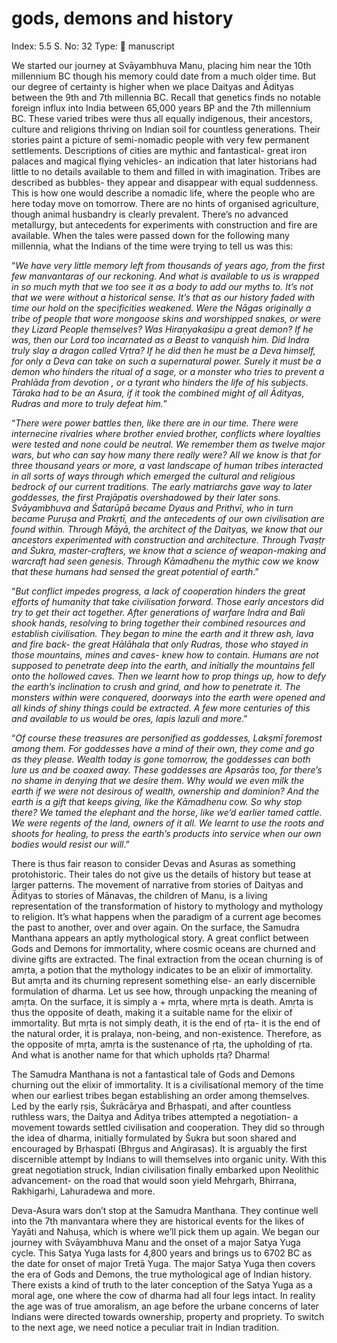 # gods, demons and history

Index: 5.5
S. No: 32
Type: 📑 manuscript

We started our journey at Svāyambhuva Manu, placing him near the 10th millennium BC though his memory could date from a much older time. But our degree of certainty is higher when we place Daityas and Ādityas between the 9th and 7th millennia BC. Recall that genetics finds no notable foreign influx into India between 65,000 years BP and the 7th millennium BC. These varied tribes were thus all equally indigenous, their ancestors, culture and religions thriving on Indian soil for countless generations. Their stories paint a picture of semi-nomadic people with very few permanent settlements. Descriptions of cities are mythic and fantastical- great iron palaces and magical flying vehicles- an indication that later historians had little to no details available to them and filled in with imagination. Tribes are described as bubbles- they appear and disappear with equal suddenness. This is how one would describe a nomadic life, where the people who are here today move on tomorrow. There are no hints of organised agriculture, though animal husbandry is clearly prevalent. There’s no advanced metallurgy, but antecedents for experiments with construction and fire are available. When the tales were passed down for the following many millennia, what the Indians of the time were trying to tell us was this:

“*We have very little memory left from thousands of years ago, from the first few manvantaras of our reckoning. And what is available to us is wrapped in so much myth that we too see it as a body to add our myths to. It’s not that we were without a historical sense. It’s that as our history faded with time our hold on the specificities weakened. Were the Nāgas originally a tribe of people that wore mongoose skins and worshipped snakes, or were they Lizard People themselves? Was Hiraṇyakaśipu a great demon? If he was, then our Lord too incarnated as a Beast to vanquish him. Did Indra truly slay a dragon called Vṛtra? If he did then he must be a Deva himself, for only a Deva can take on such a supernatural power. Surely it must be a demon who hinders the ritual of a sage, or a monster who tries to prevent a Prahlāda from devotion , or a tyrant who hinders the life of his subjects. Tāraka had to be an Asura, if it took the combined might of all Ādityas, Rudras and more to truly defeat him.*”

“*There were power battles then, like there are in our time. There were internecine rivalries where brother envied brother, conflicts where loyalties were tested and none could be neutral. We remember them as twelve major wars, but who can say how many there really were? All we know is that for three thousand years or more, a vast landscape of human tribes interacted in all sorts of ways through which emerged the cultural and religious bedrock of our current traditions. The early matriarchs gave way to later goddesses, the first Prajāpatis overshadowed by their later sons. Svāyambhuva and Śatarūpā became Dyaus and Prithvī, who in turn became Puruṣa and Prakṛtī, and the antecedents of our own civilisation are found within. Through Māyā, the architect of the Daityas, we know that our ancestors experimented with construction and architecture. Through Tvaṣṭṛ and Śukra, master-crafters, we know that a science of weapon-making and warcraft had seen genesis. Through Kāmadhenu the mythic cow we know that these humans had sensed the great potential of earth*.”

“*But conflict impedes progress, a lack of cooperation hinders the great efforts of humanity that take civilisation forward. Those early ancestors did try to get their act together. After generations of warfare Indra and Bali shook hands, resolving to bring together their combined resources and establish civilisation. They began to mine the earth and it threw ash, lava and fire back- the great Hālāhala that only Rudras, those who stayed in those mountains, mines and caves- knew how to contain. Humans are not supposed to penetrate deep into the earth, and initially the mountains fell onto the hollowed caves. Then we learnt how to prop things up, how to defy the earth’s inclination to crush and grind, and how to penetrate it. The monsters within were conquered, doorways into the earth were opened and all kinds of shiny things could be extracted. A few more centuries of this and available to us would be ores, lapis lazuli and more*.”

“*Of course these treasures are personified as goddesses, Lakṣmī foremost among them. For goddesses have a mind of their own, they come and go as they please. Wealth today is gone tomorrow, the goddesses can both lure us and be coaxed away. These goddesses are Apsarās too, for there’s no shame in denying that we desire them. Why would we even milk the earth if we were not desirous of wealth, ownership and dominion? And the earth is a gift that keeps giving, like the Kāmadhenu cow. So why stop there? We tamed the elephant and the horse, like we’d earlier tamed cattle. We were regents of the land, owners of it all. We learnt to use the roots and shoots for healing, to press the earth’s products into service when our own bodies would resist our will*.”

There is thus fair reason to consider Devas and Asuras as something protohistoric. Their tales do not give us the details of history but tease at larger patterns. The movement of narrative from stories of Daityas and Ādityas to stories of Mānavas, the children of Manu, is a living representation of the transformation of history to mythology and mythology to religion. It’s what happens when the paradigm of a current age becomes the past to another, over and over again. On the surface, the Samudra Manthana appears an aptly mythological story. A great conflict between Gods and Demons for immortality, where cosmic oceans are churned and divine gifts are extracted. The final extraction from the ocean churning is of amṛta, a potion that the mythology indicates to be an elixir of immortality. But amṛta and its churning represent something else- an early discernible formulation of dharma. Let us see how, through unpacking the meaning of amṛta. On the surface, it is simply a + mṛta, where mṛta is death. Amṛta is thus the opposite of death, making it a suitable name for the elixir of immortality. But mṛta is not simply death, it is the end of ṛta- it is the end of the natural order, it is pralaya, non-being, and non-existence. Therefore, as the opposite of mṛta, amṛta is the sustenance of ṛta, the upholding of ṛta. And what is another name for that which upholds ṛta? Dharma!

The Samudra Manthana is not a fantastical tale of Gods and Demons churning out the elixir of immortality. It is a civilisational memory of the time when our earliest tribes began establishing an order among themselves. Led by the early ṛṣis, Śukrācārya and Bṛhaspati, and after countless ruthless wars, the Daitya and Āditya tribes attempted a negotiation- a movement towards settled civilisation and cooperation. They did so through the idea of dharma, initially formulated by Śukra but soon shared and encouraged by Bṛhaspati (Bhṛgus and Aṅgirasas). It is arguably the first discernible attempt by Indians to will themselves into organic unity. With this great negotiation struck, Indian civilisation finally embarked upon Neolithic advancement- on the road that would soon yield Mehrgarh, Bhirrana, Rakhigarhi, Lahuradewa and more.

Deva-Asura wars don’t stop at the Samudra Manthana. They continue well into the 7th manvantara where they are historical events for the likes of Yayāti and Nahuṣa, which is where we’ll pick them up again. We began our journey with Svāyambhuva Manu and the onset of a major Satya Yuga cycle. This Satya Yuga lasts for 4,800 years and brings us to 6702 BC as the date for onset of major Tretā Yuga. The major Satya Yuga then covers the era of Gods and Demons, the true mythological age of Indian history. There exists a kind of truth to the later conception of the Satya Yuga as a moral age, one where the cow of dharma had all four legs intact. In reality the age was of true amoralism, an age before the urbane concerns of later Indians were directed towards ownership, property and propriety. To switch to the next age, we need notice a peculiar trait in Indian tradition.